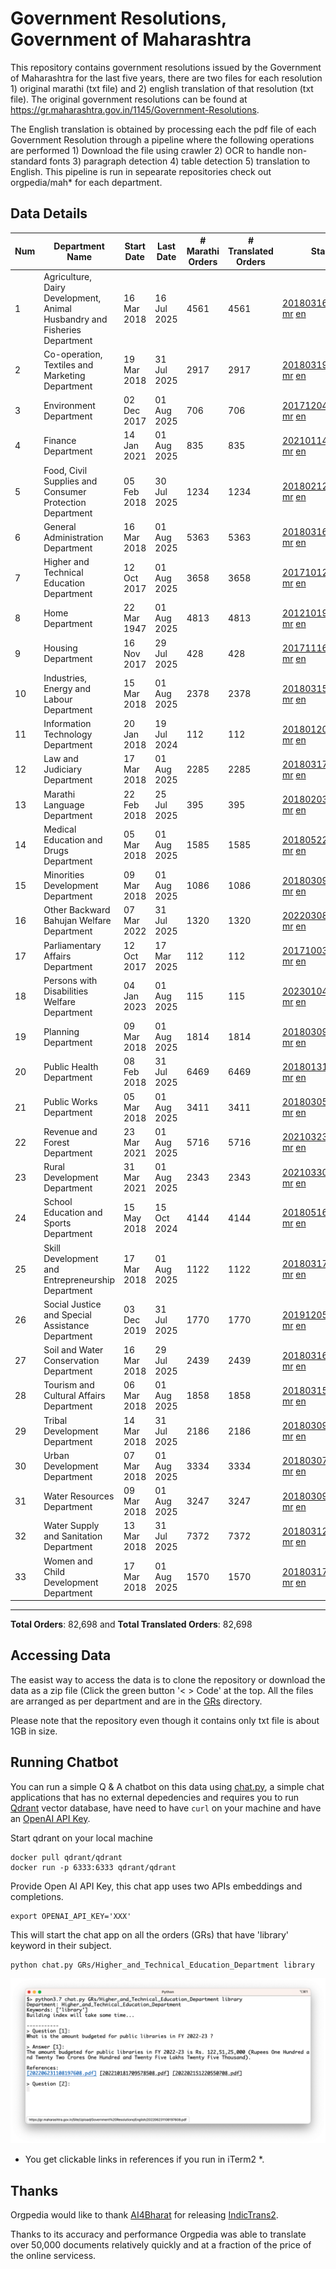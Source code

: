 # Government Resolutions, Government of Maharashtra

This repository contains government resolutions issued by the Government of Maharashtra for the last five years, there are two files for each resolution 1) original marathi (txt file) and 2) english translation of that resolution (txt file). The original government resolutions can be found at https://gr.maharashtra.gov.in/1145/Government-Resolutions.

The English translation is obtained by processing each the pdf file of each Government Resolution through a pipeline where the following operations are performed 1) Download the file using crawler 2) OCR to handle non-standard fonts 3) paragraph detection 4) table  detection 5) translation to English. This pipeline is run in sepearate repositories check out orgpedia/mah* for each department.


## Data Details

| Num | Department Name | Start Date | Last Date | # Marathi Orders | # Translated Orders | Starting Order | Last Order |
| --- | --------------- | ---------- | --------- | ---------------- | ------------------- | -------------- | ---------- |
| 1 | Agriculture, Dairy Development, Animal Husbandry and Fisheries Department | 16 Mar 2018 | 16 Jul 2025 | 4561 | 4561 | [201803161624182101.pdf](https://gr.maharashtra.gov.in/Site/Upload/Government%20Resolutions/English/201803161624182101.pdf) [mr](GRs/Agriculture,_Dairy_Development,_Animal_Husbandry_and_Fisheries_Department/201803161624182101.pdf.mr.txt) [en](GRs/Agriculture,_Dairy_Development,_Animal_Husbandry_and_Fisheries_Department/201803161624182101.pdf.en.txt) | [202507161646542501.pdf](https://gr.maharashtra.gov.in/Site/Upload/Government%20Resolutions/English/202507161646542501.pdf) [mr](GRs/Agriculture,_Dairy_Development,_Animal_Husbandry_and_Fisheries_Department/202507161646542501.pdf.mr.txt) [en](GRs/Agriculture,_Dairy_Development,_Animal_Husbandry_and_Fisheries_Department/202507161646542501.pdf.en.txt) |
| 2 | Co-operation, Textiles and Marketing Department | 19 Mar 2018 | 31 Jul 2025 | 2917 | 2917 | [201803191257576702.pdf](https://gr.maharashtra.gov.in/Site/Upload/Government%20Resolutions/English/201803191257576702.pdf) [mr](GRs/Co-operation,_Textiles_and_Marketing_Department/201803191257576702.pdf.mr.txt) [en](GRs/Co-operation,_Textiles_and_Marketing_Department/201803191257576702.pdf.en.txt) | [202507311250383202.pdf](https://gr.maharashtra.gov.in/Site/Upload/Government%20Resolutions/English/202507311250383202.pdf) [mr](GRs/Co-operation,_Textiles_and_Marketing_Department/202507311250383202.pdf.mr.txt) [en](GRs/Co-operation,_Textiles_and_Marketing_Department/202507311250383202.pdf.en.txt) |
| 3 | Environment Department | 02 Dec 2017 | 01 Aug 2025 | 706 | 706 | [201712041147216904.pdf](https://gr.maharashtra.gov.in/Site/Upload/Government%20Resolutions/English/201712041147216904.pdf) [mr](GRs/Environment_Department/201712041147216904.pdf.mr.txt) [en](GRs/Environment_Department/201712041147216904.pdf.en.txt) | [202508011520386604.pdf](https://gr.maharashtra.gov.in/Site/Upload/Government%20Resolutions/English/202508011520386604.pdf) [mr](GRs/Environment_Department/202508011520386604.pdf.mr.txt) [en](GRs/Environment_Department/202508011520386604.pdf.en.txt) |
| 4 | Finance Department | 14 Jan 2021 | 01 Aug 2025 | 835 | 835 | [202101141237329905.pdf](https://gr.maharashtra.gov.in/Site/Upload/Government%20Resolutions/English/202101141237329905.pdf) [mr](GRs/Finance_Department/202101141237329905.pdf.mr.txt) [en](GRs/Finance_Department/202101141237329905.pdf.en.txt) | [202508011710194305.pdf](https://gr.maharashtra.gov.in/Site/Upload/Government%20Resolutions/English/202508011710194305.pdf) [mr](GRs/Finance_Department/202508011710194305.pdf.mr.txt) [en](GRs/Finance_Department/202508011710194305.pdf.en.txt) |
| 5 | Food, Civil Supplies and Consumer Protection Department | 05 Feb 2018 | 30 Jul 2025 | 1234 | 1234 | [201802121244545806.pdf](https://gr.maharashtra.gov.in/Site/Upload/Government%20Resolutions/English/201802121244545806.pdf) [mr](GRs/Food,_Civil_Supplies_and_Consumer_Protection_Department/201802121244545806.pdf.mr.txt) [en](GRs/Food,_Civil_Supplies_and_Consumer_Protection_Department/201802121244545806.pdf.en.txt) | [202507301800117106.pdf](https://gr.maharashtra.gov.in/Site/Upload/Government%20Resolutions/English/202507301800117106.pdf) [mr](GRs/Food,_Civil_Supplies_and_Consumer_Protection_Department/202507301800117106.pdf.mr.txt) [en](GRs/Food,_Civil_Supplies_and_Consumer_Protection_Department/202507301800117106.pdf.en.txt) |
| 6 | General Administration Department | 16 Mar 2018 | 01 Aug 2025 | 5363 | 5363 | [201803161224022707.pdf](https://gr.maharashtra.gov.in/Site/Upload/Government%20Resolutions/English/201803161224022707.pdf) [mr](GRs/General_Administration_Department/201803161224022707.pdf.mr.txt) [en](GRs/General_Administration_Department/201803161224022707.pdf.en.txt) | [202508011749561207.pdf](https://gr.maharashtra.gov.in/Site/Upload/Government%20Resolutions/English/202508011749561207.pdf) [mr](GRs/General_Administration_Department/202508011749561207.pdf.mr.txt) [en](GRs/General_Administration_Department/202508011749561207.pdf.en.txt) |
| 7 | Higher and Technical Education Department | 12 Oct 2017 | 01 Aug 2025 | 3658 | 3658 | [201710121514029708.pdf](https://gr.maharashtra.gov.in/Site/Upload/Government%20Resolutions/English/201710121514029708.pdf) [mr](GRs/Higher_and_Technical_Education_Department/201710121514029708.pdf.mr.txt) [en](GRs/Higher_and_Technical_Education_Department/201710121514029708.pdf.en.txt) | [202508011745467508.pdf](https://gr.maharashtra.gov.in/Site/Upload/Government%20Resolutions/English/202508011745467508.pdf) [mr](GRs/Higher_and_Technical_Education_Department/202508011745467508.pdf.mr.txt) [en](GRs/Higher_and_Technical_Education_Department/202508011745467508.pdf.en.txt) |
| 8 | Home Department | 22 Mar 1947 | 01 Aug 2025 | 4813 | 4813 | [201210191648552129.pdf](https://gr.maharashtra.gov.in/Site/Upload/Government%20Resolutions/English/201210191648552129.pdf) [mr](GRs/Home_Department/201210191648552129.pdf.mr.txt) [en](GRs/Home_Department/201210191648552129.pdf.en.txt) | [202508011622107229.pdf](https://gr.maharashtra.gov.in/Site/Upload/Government%20Resolutions/English/202508011622107229.pdf) [mr](GRs/Home_Department/202508011622107229.pdf.mr.txt) [en](GRs/Home_Department/202508011622107229.pdf.en.txt) |
| 9 | Housing Department | 16 Nov 2017 | 29 Jul 2025 | 428 | 428 | [201711161447076609.pdf](https://gr.maharashtra.gov.in/Site/Upload/Government%20Resolutions/English/201711161447076609.pdf) [mr](GRs/Housing_Department/201711161447076609.pdf.mr.txt) [en](GRs/Housing_Department/201711161447076609.pdf.en.txt) | [202507291632012009.pdf](https://gr.maharashtra.gov.in/Site/Upload/Government%20Resolutions/English/202507291632012009.pdf) [mr](GRs/Housing_Department/202507291632012009.pdf.mr.txt) [en](GRs/Housing_Department/202507291632012009.pdf.en.txt) |
| 10 | Industries, Energy and Labour Department | 15 Mar 2018 | 01 Aug 2025 | 2378 | 2378 | [201803151204055010.pdf](https://gr.maharashtra.gov.in/Site/Upload/Government%20Resolutions/English/201803151204055010.pdf) [mr](GRs/Industries,_Energy_and_Labour_Department/201803151204055010.pdf.mr.txt) [en](GRs/Industries,_Energy_and_Labour_Department/201803151204055010.pdf.en.txt) | [202508011533593210.pdf](https://gr.maharashtra.gov.in/Site/Upload/Government%20Resolutions/English/202508011533593210.pdf) [mr](GRs/Industries,_Energy_and_Labour_Department/202508011533593210.pdf.mr.txt) [en](GRs/Industries,_Energy_and_Labour_Department/202508011533593210.pdf.en.txt) |
| 11 | Information Technology Department | 20 Jan 2018 | 19 Jul 2024 | 112 | 112 | [201801201843024511.pdf](https://gr.maharashtra.gov.in/Site/Upload/Government%20Resolutions/English/201801201843024511.pdf) [mr](GRs/Information_Technology_Department/201801201843024511.pdf.mr.txt) [en](GRs/Information_Technology_Department/201801201843024511.pdf.en.txt) | [202407191742379111.pdf](https://gr.maharashtra.gov.in/Site/Upload/Government%20Resolutions/English/202407191742379111.pdf) [mr](GRs/Information_Technology_Department/202407191742379111.pdf.mr.txt) [en](GRs/Information_Technology_Department/202407191742379111.pdf.en.txt) |
| 12 | Law and Judiciary Department | 17 Mar 2018 | 01 Aug 2025 | 2285 | 2285 | [201803171129290212.pdf](https://gr.maharashtra.gov.in/Site/Upload/Government%20Resolutions/English/201803171129290212.pdf) [mr](GRs/Law_and_Judiciary_Department/201803171129290212.pdf.mr.txt) [en](GRs/Law_and_Judiciary_Department/201803171129290212.pdf.en.txt) | [202508011631393412.pdf](https://gr.maharashtra.gov.in/Site/Upload/Government%20Resolutions/English/202508011631393412.pdf) [mr](GRs/Law_and_Judiciary_Department/202508011631393412.pdf.mr.txt) [en](GRs/Law_and_Judiciary_Department/202508011631393412.pdf.en.txt) |
| 13 | Marathi Language Department | 22 Feb 2018 | 25 Jul 2025 | 395 | 395 | [201802031549154233.pdf](https://gr.maharashtra.gov.in/Site/Upload/Government%20Resolutions/English/201802031549154233.pdf) [mr](GRs/Marathi_Language_Department/201802031549154233.pdf.mr.txt) [en](GRs/Marathi_Language_Department/201802031549154233.pdf.en.txt) | [202507251434363833.pdf](https://gr.maharashtra.gov.in/Site/Upload/Government%20Resolutions/English/202507251434363833.pdf) [mr](GRs/Marathi_Language_Department/202507251434363833.pdf.mr.txt) [en](GRs/Marathi_Language_Department/202507251434363833.pdf.en.txt) |
| 14 | Medical Education and Drugs Department | 05 Mar 2018 | 01 Aug 2025 | 1585 | 1585 | [201805221424292513.pdf](https://gr.maharashtra.gov.in/Site/Upload/Government%20Resolutions/English/201805221424292513.pdf) [mr](GRs/Medical_Education_and_Drugs_Department/201805221424292513.pdf.mr.txt) [en](GRs/Medical_Education_and_Drugs_Department/201805221424292513.pdf.en.txt) | [202508011052291913.pdf](https://gr.maharashtra.gov.in/Site/Upload/Government%20Resolutions/English/202508011052291913.pdf) [mr](GRs/Medical_Education_and_Drugs_Department/202508011052291913.pdf.mr.txt) [en](GRs/Medical_Education_and_Drugs_Department/202508011052291913.pdf.en.txt) |
| 15 | Minorities Development Department | 09 Mar 2018 | 01 Aug 2025 | 1086 | 1086 | [201803091218355314.pdf](https://gr.maharashtra.gov.in/Site/Upload/Government%20Resolutions/English/201803091218355314.pdf) [mr](GRs/Minorities_Development_Department/201803091218355314.pdf.mr.txt) [en](GRs/Minorities_Development_Department/201803091218355314.pdf.en.txt) | [202508011606311814.pdf](https://gr.maharashtra.gov.in/Site/Upload/Government%20Resolutions/English/202508011606311814.pdf) [mr](GRs/Minorities_Development_Department/202508011606311814.pdf.mr.txt) [en](GRs/Minorities_Development_Department/202508011606311814.pdf.en.txt) |
| 16 | Other Backward Bahujan Welfare Department | 07 Mar 2022 | 31 Jul 2025 | 1320 | 1320 | [202203081752439334.pdf](https://gr.maharashtra.gov.in/Site/Upload/Government%20Resolutions/English/202203081752439334.pdf) [mr](GRs/Other_Backward_Bahujan_Welfare_Department/202203081752439334.pdf.mr.txt) [en](GRs/Other_Backward_Bahujan_Welfare_Department/202203081752439334.pdf.en.txt) | [202507311738154934.pdf](https://gr.maharashtra.gov.in/Site/Upload/Government%20Resolutions/English/202507311738154934.pdf) [mr](GRs/Other_Backward_Bahujan_Welfare_Department/202507311738154934.pdf.mr.txt) [en](GRs/Other_Backward_Bahujan_Welfare_Department/202507311738154934.pdf.en.txt) |
| 17 | Parliamentary Affairs Department | 12 Oct 2017 | 17 Mar 2025 | 112 | 112 | [201710031642378615.pdf](https://gr.maharashtra.gov.in/Site/Upload/Government%20Resolutions/English/201710031642378615.pdf) [mr](GRs/Parliamentary_Affairs_Department/201710031642378615.pdf.mr.txt) [en](GRs/Parliamentary_Affairs_Department/201710031642378615.pdf.en.txt) | [202503171104518215.pdf](https://gr.maharashtra.gov.in/Site/Upload/Government%20Resolutions/English/202503171104518215.pdf) [mr](GRs/Parliamentary_Affairs_Department/202503171104518215.pdf.mr.txt) [en](GRs/Parliamentary_Affairs_Department/202503171104518215.pdf.en.txt) |
| 18 | Persons with Disabilities Welfare Department | 04 Jan 2023 | 01 Aug 2025 | 115 | 115 | [202301041906309635.pdf](https://gr.maharashtra.gov.in/Site/Upload/Government%20Resolutions/English/202301041906309635.pdf) [mr](GRs/Persons_with_Disabilities_Welfare_Department/202301041906309635.pdf.mr.txt) [en](GRs/Persons_with_Disabilities_Welfare_Department/202301041906309635.pdf.en.txt) | [202508011553078435.pdf](https://gr.maharashtra.gov.in/Site/Upload/Government%20Resolutions/English/202508011553078435.pdf) [mr](GRs/Persons_with_Disabilities_Welfare_Department/202508011553078435.pdf.mr.txt) [en](GRs/Persons_with_Disabilities_Welfare_Department/202508011553078435.pdf.en.txt) |
| 19 | Planning Department | 09 Mar 2018 | 01 Aug 2025 | 1814 | 1814 | [201803091441032716.pdf](https://gr.maharashtra.gov.in/Site/Upload/Government%20Resolutions/English/201803091441032716.pdf) [mr](GRs/Planning_Department/201803091441032716.pdf.mr.txt) [en](GRs/Planning_Department/201803091441032716.pdf.en.txt) | [202508011146311116.pdf](https://gr.maharashtra.gov.in/Site/Upload/Government%20Resolutions/English/202508011146311116.pdf) [mr](GRs/Planning_Department/202508011146311116.pdf.mr.txt) [en](GRs/Planning_Department/202508011146311116.pdf.en.txt) |
| 20 | Public Health Department | 08 Feb 2018 | 31 Jul 2025 | 6469 | 6469 | [201801311722275417.pdf](https://gr.maharashtra.gov.in/Site/Upload/Government%20Resolutions/English/201801311722275417.pdf) [mr](GRs/Public_Health_Department/201801311722275417.pdf.mr.txt) [en](GRs/Public_Health_Department/201801311722275417.pdf.en.txt) | [202507311308385717.pdf](https://gr.maharashtra.gov.in/Site/Upload/Government%20Resolutions/English/202507311308385717.pdf) [mr](GRs/Public_Health_Department/202507311308385717.pdf.mr.txt) [en](GRs/Public_Health_Department/202507311308385717.pdf.en.txt) |
| 21 | Public Works Department | 05 Mar 2018 | 01 Aug 2025 | 3411 | 3411 | [201803051515468118.pdf](https://gr.maharashtra.gov.in/Site/Upload/Government%20Resolutions/English/201803051515468118.pdf) [mr](GRs/Public_Works_Department/201803051515468118.pdf.mr.txt) [en](GRs/Public_Works_Department/201803051515468118.pdf.en.txt) | [202508011429528718.pdf](https://gr.maharashtra.gov.in/Site/Upload/Government%20Resolutions/English/202508011429528718....pdf) [mr](GRs/Public_Works_Department/202508011429528718.pdf.mr.txt) [en](GRs/Public_Works_Department/202508011429528718.pdf.en.txt) |
| 22 | Revenue and Forest Department | 23 Mar 2021 | 01 Aug 2025 | 5716 | 5716 | [202103231328393119.pdf](https://gr.maharashtra.gov.in/Site/Upload/Government%20Resolutions/English/202103231328393119.pdf) [mr](GRs/Revenue_and_Forest_Department/202103231328393119.pdf.mr.txt) [en](GRs/Revenue_and_Forest_Department/202103231328393119.pdf.en.txt) | [202508011855269919.pdf](https://gr.maharashtra.gov.in/Site/Upload/Government%20Resolutions/English/202508011855269919.pdf) [mr](GRs/Revenue_and_Forest_Department/202508011855269919.pdf.mr.txt) [en](GRs/Revenue_and_Forest_Department/202508011855269919.pdf.en.txt) |
| 23 | Rural Development Department | 31 Mar 2021 | 01 Aug 2025 | 2343 | 2343 | [202103301021181120.pdf](https://gr.maharashtra.gov.in/Site/Upload/Government%20Resolutions/English/202103301021181120.pdf) [mr](GRs/Rural_Development_Department/202103301021181120.pdf.mr.txt) [en](GRs/Rural_Development_Department/202103301021181120.pdf.en.txt) | [202508011356031920.pdf](https://gr.maharashtra.gov.in/Site/Upload/Government%20Resolutions/English/202508011356031920.pdf) [mr](GRs/Rural_Development_Department/202508011356031920.pdf.mr.txt) [en](GRs/Rural_Development_Department/202508011356031920.pdf.en.txt) |
| 24 | School Education and Sports Department | 15 May 2018 | 15 Oct 2024 | 4144 | 4144 | [201805161114241221.pdf](https://gr.maharashtra.gov.in/Site/Upload/Government%20Resolutions/English/201805161114241221.pdf) [mr](GRs/School_Education_and_Sports_Department/201805161114241221.pdf.mr.txt) [en](GRs/School_Education_and_Sports_Department/201805161114241221.pdf.en.txt) | [202410152127537021.pdf](https://gr.maharashtra.gov.in/Site/Upload/Government%20Resolutions/English/202410152127537021.pdf) [mr](GRs/School_Education_and_Sports_Department/202410152127537021.pdf.mr.txt) [en](GRs/School_Education_and_Sports_Department/202410152127537021.pdf.en.txt) |
| 25 | Skill Development and Entrepreneurship Department | 17 Mar 2018 | 01 Aug 2025 | 1122 | 1122 | [201803171322099003.pdf](https://gr.maharashtra.gov.in/Site/Upload/Government%20Resolutions/English/201803171322099003.pdf) [mr](GRs/Skill_Development_and_Entrepreneurship_Department/201803171322099003.pdf.mr.txt) [en](GRs/Skill_Development_and_Entrepreneurship_Department/201803171322099003.pdf.en.txt) | [202508011202316903.pdf](https://gr.maharashtra.gov.in/Site/Upload/Government%20Resolutions/English/202508011202316903.pdf) [mr](GRs/Skill_Development_and_Entrepreneurship_Department/202508011202316903.pdf.mr.txt) [en](GRs/Skill_Development_and_Entrepreneurship_Department/202508011202316903.pdf.en.txt) |
| 26 | Social Justice and Special Assistance Department | 03 Dec 2019 | 31 Jul 2025 | 1770 | 1770 | [201912051107011622.pdf](https://gr.maharashtra.gov.in/Site/Upload/Government%20Resolutions/English/201912051107011622.pdf) [mr](GRs/Social_Justice_and_Special_Assistance_Department/201912051107011622.pdf.mr.txt) [en](GRs/Social_Justice_and_Special_Assistance_Department/201912051107011622.pdf.en.txt) | [202507311443094522.pdf](https://gr.maharashtra.gov.in/Site/Upload/Government%20Resolutions/English/202507311443094522.pdf) [mr](GRs/Social_Justice_and_Special_Assistance_Department/202507311443094522.pdf.mr.txt) [en](GRs/Social_Justice_and_Special_Assistance_Department/202507311443094522.pdf.en.txt) |
| 27 | Soil and Water Conservation Department | 16 Mar 2018 | 29 Jul 2025 | 2439 | 2439 | [201803161247582426.pdf](https://gr.maharashtra.gov.in/Site/Upload/Government%20Resolutions/English/201803161247582426.pdf) [mr](GRs/Soil_and_Water_Conservation_Department/201803161247582426.pdf.mr.txt) [en](GRs/Soil_and_Water_Conservation_Department/201803161247582426.pdf.en.txt) | [202507291759146426.pdf](https://gr.maharashtra.gov.in/Site/Upload/Government%20Resolutions/English/202507291759146426.pdf) [mr](GRs/Soil_and_Water_Conservation_Department/202507291759146426.pdf.mr.txt) [en](GRs/Soil_and_Water_Conservation_Department/202507291759146426.pdf.en.txt) |
| 28 | Tourism and Cultural Affairs Department | 06 Mar 2018 | 01 Aug 2025 | 1858 | 1858 | [201803151055091823.pdf](https://gr.maharashtra.gov.in/Site/Upload/Government%20Resolutions/English/201803151055091823.pdf) [mr](GRs/Tourism_and_Cultural_Affairs_Department/201803151055091823.pdf.mr.txt) [en](GRs/Tourism_and_Cultural_Affairs_Department/201803151055091823.pdf.en.txt) | [202508011556348023.pdf](https://gr.maharashtra.gov.in/Site/Upload/Government%20Resolutions/English/202508011556348023.pdf) [mr](GRs/Tourism_and_Cultural_Affairs_Department/202508011556348023.pdf.mr.txt) [en](GRs/Tourism_and_Cultural_Affairs_Department/202508011556348023.pdf.en.txt) |
| 29 | Tribal Development Department | 14 Mar 2018 | 31 Jul 2025 | 2186 | 2186 | [201803091105184924.pdf](https://gr.maharashtra.gov.in/Site/Upload/Government%20Resolutions/English/201803091105184924.pdf) [mr](GRs/Tribal_Development_Department/201803091105184924.pdf.mr.txt) [en](GRs/Tribal_Development_Department/201803091105184924.pdf.en.txt) | [202507311306276124.pdf](https://gr.maharashtra.gov.in/Site/Upload/Government%20Resolutions/English/202507311306276124.pdf) [mr](GRs/Tribal_Development_Department/202507311306276124.pdf.mr.txt) [en](GRs/Tribal_Development_Department/202507311306276124.pdf.en.txt) |
| 30 | Urban Development Department | 07 Mar 2018 | 01 Aug 2025 | 3334 | 3334 | [201803071203178325.pdf](https://gr.maharashtra.gov.in/Site/Upload/Government%20Resolutions/English/201803071203178325.pdf) [mr](GRs/Urban_Development_Department/201803071203178325.pdf.mr.txt) [en](GRs/Urban_Development_Department/201803071203178325.pdf.en.txt) | [202508011800304225.pdf](https://gr.maharashtra.gov.in/Site/Upload/Government%20Resolutions/English/202508011800304225.pdf) [mr](GRs/Urban_Development_Department/202508011800304225.pdf.mr.txt) [en](GRs/Urban_Development_Department/202508011800304225.pdf.en.txt) |
| 31 | Water Resources Department | 09 Mar 2018 | 01 Aug 2025 | 3247 | 3247 | [201803091034435527.pdf](https://gr.maharashtra.gov.in/Site/Upload/Government%20Resolutions/English/201803091034435527.pdf) [mr](GRs/Water_Resources_Department/201803091034435527.pdf.mr.txt) [en](GRs/Water_Resources_Department/201803091034435527.pdf.en.txt) | [202508011823249727.pdf](https://gr.maharashtra.gov.in/Site/Upload/Government%20Resolutions/English/202508011823249727.pdf) [mr](GRs/Water_Resources_Department/202508011823249727.pdf.mr.txt) [en](GRs/Water_Resources_Department/202508011823249727.pdf.en.txt) |
| 32 | Water Supply and Sanitation Department | 13 Mar 2018 | 31 Jul 2025 | 7372 | 7372 | [201803121414108428.pdf](https://gr.maharashtra.gov.in/Site/Upload/Government%20Resolutions/English/201803121414108428.pdf) [mr](GRs/Water_Supply_and_Sanitation_Department/201803121414108428.pdf.mr.txt) [en](GRs/Water_Supply_and_Sanitation_Department/201803121414108428.pdf.en.txt) | [202507311230538828.pdf](https://gr.maharashtra.gov.in/Site/Upload/Government%20Resolutions/English/202507311230538828.pdf) [mr](GRs/Water_Supply_and_Sanitation_Department/202507311230538828.pdf.mr.txt) [en](GRs/Water_Supply_and_Sanitation_Department/202507311230538828.pdf.en.txt) |
| 33 | Women and Child Development Department | 17 Mar 2018 | 01 Aug 2025 | 1570 | 1570 | [201803171539444330.pdf](https://gr.maharashtra.gov.in/Site/Upload/Government%20Resolutions/English/201803171539444330.pdf) [mr](GRs/Women_and_Child_Development_Department/201803171539444330.pdf.mr.txt) [en](GRs/Women_and_Child_Development_Department/201803171539444330.pdf.en.txt) | [202508011328113130.pdf](https://gr.maharashtra.gov.in/Site/Upload/Government%20Resolutions/English/202508011328113130.pdf) [mr](GRs/Women_and_Child_Development_Department/202508011328113130.pdf.mr.txt) [en](GRs/Women_and_Child_Development_Department/202508011328113130.pdf.en.txt) |
----------------------------------------------------------------------------------------------------

**Total Orders**: 82,698 and **Total Translated Orders**: 82,698
## Accessing Data

The easist way to access the data is to clone the repository or download the data as a zip file (Click the green button '< > Code' at the top. All the files are arranged as per department and are in the [GRs](GRs) directory.

Please note that the repository even though it contains only txt file is about 1GB in size.

## Running Chatbot

You can run a simple Q & A chatbot on this data using [chat.py](chat.py), a simple chat applications that has no external depedencies and requires you to run [Qdrant](https://qdrant.tech/) vector database, have need to have `curl` on your machine and have an [OpenAI API Key](https://help.openai.com/en/articles/4936850-where-do-i-find-my-secret-api-key).

Start qdrant on your local machine
```shell
docker pull qdrant/qdrant
docker run -p 6333:6333 qdrant/qdrant
```

Provide Open AI API Key, this chat app uses two APIs embeddings and completions.
```shell
export OPENAI_API_KEY='XXX'
```

This will start the chat app on all the orders (GRs) that have 'library' keyword in their subject.

```shell
python chat.py GRs/Higher_and_Technical_Education_Department library
```

![screenshot of running chat.py](screenshot.png)

* You get clickable links in references if you run in iTerm2 *.

## Thanks

Orgpedia would like to thank [AI4Bharat](https://ai4bharat.iitm.ac.in/) for releasing [IndicTrans2](https://github.com/AI4Bharat/IndicTrans2).

Thanks to its accuracy and performance Orgpedia was able to translate over 50,000 documents relatively quickly and at a fraction of the price of the online servicess.


